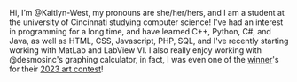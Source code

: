 Hi, I’m @Kaitlyn-West, my pronouns are she/her/hers, and I am a student at the university of Cincinnati studying computer science! I've had an interest in programming for a long time, and have learned C++, Python, C#, and Java, as well as HTML, CSS, Javascript, PHP, SQL, and I've recently starting working with MatLab and LabView VI. I also really enjoy working with @desmosinc's graphing calculator, in fact, I was even one of the <a href="https://www.desmos.com/calculator/vgmp2feacv">winner</a>'s for their <a href="https://www.desmos.com/art-2023#17">2023 art contest</a>!

<!---
Kaitlyn-West/Kaitlyn-West is a ✨ special ✨ repository because its `README.md` (this file) appears on your GitHub profile.
You can click the Preview link to take a look at your changes.
--->
